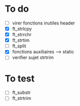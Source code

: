 # To do

- [ ] virer fonctions inutiles header
- [x] ft_strlcpy
- [x] ft_strrchr
- [x] ft_strtim
- [ ] ft_split
- [x] fonctions auxiliaires --> static
- [ ] verifier sujet strtrim

# To test
- [ ] ft_substr
- [ ] ft_strtrim

